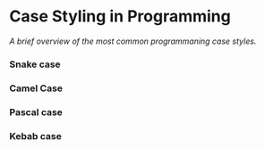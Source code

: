 # Case Styling in Programming
_A brief overview of the most common programmaning case styles._

### Snake case

### Camel Case

### Pascal case

### Kebab case
